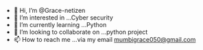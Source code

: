 - 👋 Hi, I’m @Grace-netizen
- 👀 I’m interested in ...Cyber security
- 🌱 I’m currently learning ...Python
- 💞️ I’m looking to collaborate on ...python project 
- 📫 How to reach me ...via my email mumbigrace050@gmail.com

<!---
Grace-netizen/Grace-netizen is a ✨ special ✨ repository because its `README.md` (this file) appears on your GitHub profile.
You can click the Preview link to take a look at your changes.
--->
